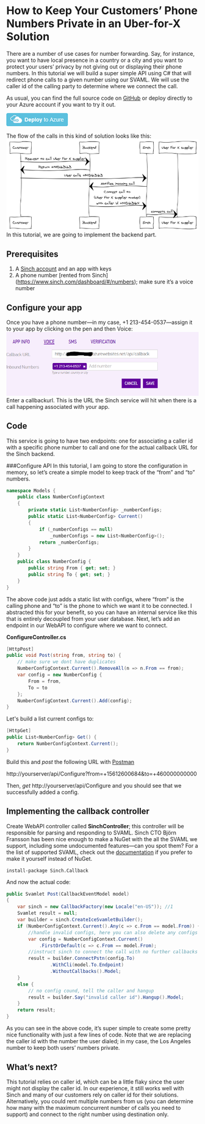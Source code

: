 # How to Keep Your Customers’ Phone Numbers Private in an Uber-for-X Solution


There are a number of use cases for number forwarding. Say, for instance, you want to have local presence in a country or a city and you want to protect your users’ privacy by not giving out or displaying their phone numbers. In this tutorial we will build a super simple API using C# that will redirect phone calls to a given number using our SVAML. We will use the caller id of the calling party to determine where we connect the call. 

As usual, you can find the full source code on [GitHub](https://github.com/sinch/net-redirect-call) or deploy directly to your Azure account if you want to try it out.

<a href="https://azuredeploy.net/?repository=https://github.com/sinch/net-redirect-call/" target="_blank">
    <img src="images/deploybutton.png"/>
</a>

The flow of the calls in this kind of solution looks like this:
<img src="images/napkin-diagram.png"/>
<br>
In this tutorial, we are going to implement the backend part.

## Prerequisites 
1. A [Sinch account](https://www.sinch.com/signup) and an app with keys 
2. A phone number [rented from Sinch] (https://www.sinch.com/dashboard/#/numbers); make sure it’s a voice number

## Configure your app 
Once you have a phone number—in my case, +1 213-454-0537—assign it to your app by clicking on the pen and then Voice: 
![configure your app](images/configureapp.png)
Enter a callbackurl. This is the URL the Sinch service will hit when there is a call happening associated with your app. 
 
## Code
This service is going to have two endpoints: one for associating a caller id with a specific phone number to call and one for the actual callback URL for the Sinch backend. 

###Configure API
In this tutorial, I am going to store the configuration in memory, so let’s create a simple model to keep track of the “from” and “to” numbers. 

```csharp
namespace Models {
    public class NumberConfigContext
    {
        private static List<NumberConfig> _numberConfigs;
        public static List<NumberConfig> Current()
        {
            if (_numberConfigs == null)
                _numberConfigs = new List<NumberConfig>();
            return _numberConfigs;
        }
    }
    public class NumberConfig {
        public string From { get; set; }
        public string To { get; set; }
    }
}
```

The above code just adds a static list with configs, where “from” is the calling phone and “to” is the phone to which we want it to be connected. I abstracted this for your benefit, so you can have an internal service like this that is entirely decoupled from your user database. 
Next, let’s add an endpoint in our WebAPI to configure where we want to connect.

**ConfigureController.cs**
```csharp
[HttpPost]
public void Post(string from, string to) {
    // make sure we dont have duplicates
    NumberConfigContext.Current().RemoveAll(n => n.From == from);
    var config = new NumberConfig {
        From = from,
        To = to
    };
    NumberConfigContext.Current().Add(config);
}
```

Let's build a list current configs to:
```csharp
[HttpGet]
public List<NumberConfig> Get() {
    return NumberConfigContext.Current();
}
```

Build this and *post* the following URL with [Postman](https://www.getpostman.com/) 

http://yourserver/api/Configure?from=+15612600684&to=+460000000000

Then, *get* http://yourserver/api/Configure and you should see that we successfully added a config. 

## Implementing the callback controller 
Create WebAPI controller called **SinchController**; this controller will be responsible for parsing and responding to SVAML. Sinch CTO Björn Fransson has been nice enough to make a NuGet with the all the SVAML we support, including some undocumented features—can you spot them? For a the list of supported SVAML, check out the [documentation](https://www.sinch.com/docs/voice/rest/#callbackapi "Callback documentation") if you prefer to make it yourself instead of NuGet.

```nugetgithub
install-package Sinch.Callback
```
And now the actual code:

```csharp
public Svamlet Post(CallbackEventModel model)
{
    var sinch = new CallbackFactory(new Locale("en-US")); //1
    Svamlet result = null;
    var builder = sinch.CreateIceSvamletBuilder();
    if (NumberConfigContext.Current().Any(c => c.From == model.From)) {
		//handle invalid configs, here you can also delete any configs if its supposed to be valid for one time only
        var config = NumberConfigContext.Current()
			.FirstOrDefault(c => c.From == model.From);
		//instruct sinch to connect the call with no further callbacks (ACE and DICE)
        result = builder.ConnectPstn(config.To)
				.WithCli(model.To.Endpoint)
				.WithoutCallbacks().Model;
    }
    else {
		// no config cound, tell the caller and hangup
        result = builder.Say("invalid caller id").Hangup().Model;
    }
    return result;
}
```

As you can see in the above code, it’s super simple to create some pretty nice functionality with just a few lines of code. Note that we are replacing the caller id with the number the user dialed; in my case, the Los Angeles number to keep both users’ numbers private.

## What’s next?
This tutorial relies on caller id, which can be a little flaky since the user might not display the caller id. In our experience, it still works well with Sinch and many of our customers rely on caller id for their solutions. Alternatively, you could rent multiple numbers from us (you can determine how many with the maximum concurrent number of calls you need to support) and connect to the right number using destination only.

